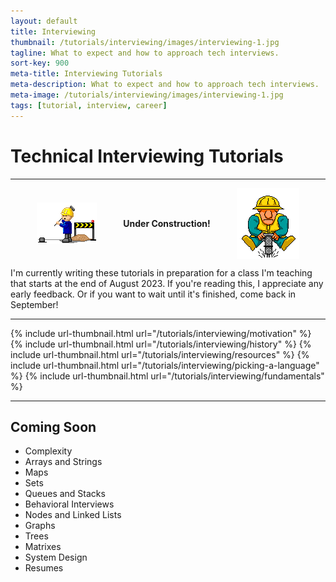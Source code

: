 ```yaml
---
layout: default
title: Interviewing
thumbnail: /tutorials/interviewing/images/interviewing-1.jpg
tagline: What to expect and how to approach tech interviews.
sort-key: 900
meta-title: Interviewing Tutorials
meta-description: What to expect and how to approach tech interviews.
meta-image: /tutorials/interviewing/images/interviewing-1.jpg
tags: [tutorial, interview, career]
---
```


# Technical Interviewing Tutorials

---

<div style="display:flex; align-items: center; justify-content: space-evenly;">
  <img src="/tutorials/interviewing/images/construction-1.gif">
  <strong>Under Construction!</strong>
  <img src="/tutorials/interviewing/images/construction-2.gif">
</div>

I'm currently writing these tutorials in preparation for a class I'm teaching that starts at the end of August 2023. If you're reading this, I appreciate any early feedback. Or if you want to wait until it's finished, come back in September!

---

<div class="thumbnail-link-container">
  {% include url-thumbnail.html url="/tutorials/interviewing/motivation" %}
  {% include url-thumbnail.html url="/tutorials/interviewing/history" %}
  {% include url-thumbnail.html url="/tutorials/interviewing/resources" %}
  {% include url-thumbnail.html url="/tutorials/interviewing/picking-a-language" %}
  {% include url-thumbnail.html url="/tutorials/interviewing/fundamentals" %}

  <!--
  {% include url-thumbnail.html url="/tutorials/interviewing/complexity" %}
  {% include url-thumbnail.html url="/tutorials/interviewing/arrays" %}
  -->
</div>

---

## Coming Soon

- Complexity
- Arrays and Strings
- Maps
- Sets
- Queues and Stacks
- Behavioral Interviews
- Nodes and Linked Lists
- Graphs
- Trees
- Matrixes
- System Design
- Resumes
